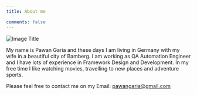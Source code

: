 ```yaml
---
title: About me

comments: false
---
```

![Image Title](/img/aboutme/aboutme.jpeg)

My name is Pawan Garia and these days I am living in Germany with my wife in a beautiful city of Bamberg. I am working as QA Automation Engineer and I have lots of experience in Framework Design and Development. In my free time I like watching movies, travelling to new places and adventure sports. 

Please feel free to contact me on my Email: pawangaria@gmail.com


